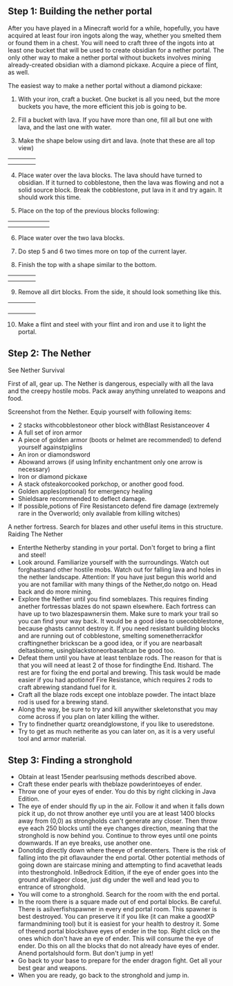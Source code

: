 ## Step 1: Building the nether portal
After you have played in a Minecraft world for a while, hopefully, you have acquired at least four iron ingots along the way, whether you smelted them or found them in a chest. You will need to craft three of the ingots into at least one bucket that will be used to create obsidian for a nether portal. The only other way to make a nether portal without buckets involves mining already-created obsidian with a diamond pickaxe. Acquire a piece of flint, as well.

The easiest way to make a nether portal without a diamond pickaxe:

1) With your iron, craft a bucket. One bucket is all you need, but the more buckets you have, the more efficient this job is going to be.

2) Fill a bucket with lava. If you have more than one, fill all but one with lava, and the last one with water.

3) Make the shape below using dirt and lava. (note that these are all top view)

|  |  |  |  |
|--|--|--|--|
|  |  |  |  |
|  |  |  |  |

4) Place water over the lava blocks. The lava should have turned to obsidian. If it turned to cobblestone, then the lava was flowing and not a solid source block. Break the cobblestone, put lava in it and try again. It should work this time.

5) Place on the top of the previous blocks following:



|  |  |  |  |  |  |
|--|--|--|--|--|--|
|  |  |  |  |  |  |
|  |  |  |  |  |  |

6) Place water over the two lava blocks.

7) Do step 5 and 6 two times more on top of the current layer.

8) Finish the top with a shape similar to the bottom.

|  |  |  |  |
|--|--|--|--|
|  |  |  |  |
|  |  |  |  |

 9) Remove all dirt blocks. From the side, it should look something like this. 

|  |  |  |  |
|--|--|--|--|
|  |  |  |  |
|  |  |  |  |
|  |  |  |  |
|  |  |  |  |

10) Make a flint and steel with your flint and iron and use it to light the portal.

## Step 2: The Nether
See Nether Survival

First of all, gear up. The Nether is dangerous, especially with all the lava and the creepy hostile mobs. Pack away anything unrelated to weapons and food. 

Screenshot from the Nether.
Equip yourself with following items:

- 2 stacks withcobblestoneor other block withBlast Resistanceover 4
- A full set of iron armor
- A piece of golden armor (boots or helmet are recommended) to defend yourself againstpiglins
- An iron or diamondsword
- Abowand arrows (if using Infinity enchantment only one arrow is necessary)
- Iron or diamond pickaxe
- A stack ofsteakorcooked porkchop, or another good food.
- Golden apples(optional) for emergency healing
- Shieldsare recommended to deflect damage.
- If possible,potions of Fire Resistanceto defend fire damage (extremely rare in the Overworld; only available from killing witches)

A nether fortress. Search for blazes and other useful items in this structure.
Raiding The Nether

- Enterthe Netherby standing in your portal. Don't forget to bring a flint and steel!
- Look around. Familiarize yourself with the surroundings. Watch out forghastsand other hostile mobs. Watch out for falling lava and holes in the nether landscape. Attention: If you have just begun this world and you are not familiar with many things of the Nether,do notgo on. Head back and do more mining.
- Explore the Nether until you find someblazes. This requires finding anether fortressas blazes do not spawn elsewhere. Each fortress can have up to two blazespawnersin them. Make sure to mark your trail so you can find your way back. It would be a good idea to usecobblestone, because ghasts cannot destroy it. If you need resistant building blocks and are running out of cobblestone, smelting somenetherrackfor craftingnether brickscan be a good idea, or if you are nearbasalt deltasbiome, usingblackstoneorbasaltcan be good too.
- Defeat them until you have at least tenblaze rods. The reason for that is that you will need at least 2 of those for findingthe End. Itishard. The rest are for fixing the end portal and brewing. This task would be made easier if you had apotionof Fire Resistance, which requires 2 rods to craft abrewing standand fuel for it.
- Craft all the blaze rods except one intoblaze powder. The intact blaze rod is used for a brewing stand.
- Along the way, be sure to try and kill anywither skeletonsthat you may come across if you plan on later killing the wither.
- Try to findnether quartz oreandglowstone, if you like to useredstone.
- Try to get as much netherite as you can later on, as it is a very useful tool and armor material.

## Step 3: Finding a stronghold
- Obtain at least 15ender pearlsusing methods described above.
- Craft these ender pearls with theblaze powderintoeyes of ender.
- Throw one of your eyes of ender. You do this by right clicking in Java Edition.
- The eye of ender should fly up in the air. Follow it and when it falls down pick it up, do not throw another eye until you are at least 1400 blocks away from (0,0) as strongholds can't generate any closer. Then throw eye each 250 blocks until the eye changes direction, meaning that the stronghold is now behind you. Continue to throw eyes until one points downwards. If an eye breaks, use another one.
- Donotdig directly down where theeye of enderenters. There is the risk of falling into the pit oflavaunder the end portal. Other potential methods of going down are staircase mining and attempting to find acavethat leads into thestronghold. InBedrock Edition, if the eye of ender goes into the ground atvillageor close, just dig under the well and lead you to entrance of stronghold.
- You will come to a stronghold. Search for the room with the end portal.
- In the room there is a square made out of end portal blocks. Be careful. There is asilverfishspawner in every end portal room. This spawner is best destroyed. You can preserve it if you like (it can make a goodXP farmandmining tool) but it is easiest for your health to destroy it. Some of theend portal blockshave eyes of ender in the top. Right click on the ones which don't have an eye of ender. This will consume the eye of ender. Do this on all the blocks that do not already have eyes of ender. Anend portalshould form. But don't jump in yet!
- Go back to your base to prepare for the ender dragon fight. Get all your best gear and weapons.
- When you are ready, go back to the stronghold and jump in.


